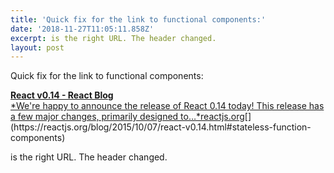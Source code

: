 ```yaml
---
title: 'Quick fix for the link to functional components:'
date: '2018-11-27T11:05:11.858Z'
excerpt: is the right URL. The header changed.
layout: post
---
```

Quick fix for the link to functional components:

[**React v0.14 - React Blog**  
*We're happy to announce the release of React 0.14 today! This release has a few major changes, primarily designed to…*reactjs.org](https://reactjs.org/blog/2015/10/07/react-v0.14.html#stateless-function-components "https://reactjs.org/blog/2015/10/07/react-v0.14.html#stateless-function-components")[](https://reactjs.org/blog/2015/10/07/react-v0.14.html#stateless-function-components)

is the right URL. The header changed.
